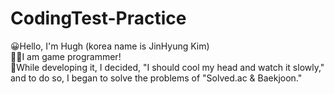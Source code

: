 # CodingTest-Practice
😀Hello, I'm Hugh (korea name is JinHyung Kim)  
👨‍💻I am game programmer!  
📅While developing it, I decided, "I should cool my head and watch it slowly," and to do so, I began to solve the problems of "Solved.ac & Baekjoon."  
